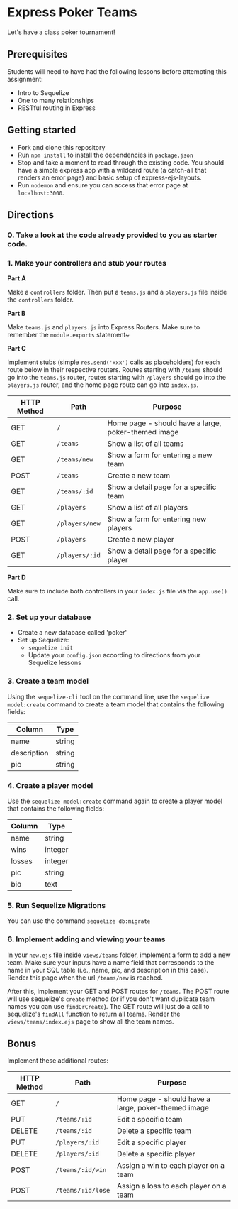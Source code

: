 # Express Poker Teams

Let's have a class poker tournament!

## Prerequisites

Students will need to have had the following lessons before attempting this assignment:

* Intro to Sequelize
* One to many relationships
* RESTful routing in Express

## Getting started

* Fork and clone this repository
* Run `npm install` to install the dependencies in `package.json`
* Stop and take a moment to read through the existing code. You should have a simple express app with a wildcard route (a catch-all that renders an error page) and basic setup of express-ejs-layouts.
* Run `nodemon` and ensure you can access that error page at `localhost:3000`.

## Directions

### 0. Take a look at the code already provided to you as starter code.

### 1. Make your controllers and stub your routes

**Part A**

Make a `controllers` folder. Then put a `teams.js` and a `players.js` file inside the `controllers` folder.

**Part B**

Make `teams.js` and `players.js` into Express Routers. Make sure to remember the `module.exports` statement~

**Part C**

Implement stubs (simple `res.send('xxx')` calls as placeholders) for each route below in their respective routers. Routes starting with `/teams` should go into the `teams.js` router, routes starting with `/players` should go into the `players.js` router, and the home page route can go into `index.js`.

| HTTP Method | Path | Purpose |
| ----------- | ------------------------ | ---------------------------------------- |
| GET | `/` | Home page - should have a large, poker-themed image |
| GET | `/teams` | Show a list of all teams |
| GET | `/teams/new` | Show a form for entering a new team |
| POST | `/teams` | Create a new team |
| GET | `/teams/:id` | Show a detail page for a specific team |
| GET | `/players` | Show a list of all players |
| GET | `/players/new` | Show a form for entering new players |
| POST | `/players` | Create a new player |
| GET | `/players/:id` | Show a detail page for a specific player |

**Part D**

Make sure to include both controllers in your `index.js` file via the `app.use()` call.

### 2. Set up your database

* Create a new database called 'poker'
* Set up Sequelize:
  * `sequelize init`
  * Update your `config.json` according to directions from your Sequelize lessons
  
### 3. Create a team model

Using the `sequelize-cli` tool on the command line, use the `sequelize model:create` command to create a team model that contains the following fields:

| Column | Type | 
| ----------- | ------------------------ | 
| name | string | 
| description | string |
| pic | string |

### 4. Create a player model

Use the `sequelize model:create` command again to create a player model that contains the following fields:

| Column | Type | 
| ----------- | ------------------------ | 
| name | string | 
| wins | integer |
| losses | integer |
| pic | string |
| bio | text |

### 5. Run Sequelize Migrations

You can use the command `sequelize db:migrate`

### 6. Implement adding and viewing your teams

In your `new.ejs` file inside `views/teams` folder, implement a form to add a new team. Make sure your inputs have a name field that corresponds to the name in your SQL table (i.e., name, pic, and description in this case). Render this page when the url `/teams/new` is reached.

After this, implement your GET and POST routes for `/teams`. The POST route will use sequelize's `create` method (or if you don't want duplicate team names you can use `findOrCreate`). The GET route will just do a call to sequelize's `findAll` function to return all teams. Render the `views/teams/index.ejs` page to show all the team names.

## Bonus

Implement these additional routes:

| HTTP Method | Path | Purpose |
| ----------- | ------------------------ | ---------------------------------------- |
| GET | `/` | Home page - should have a large, poker-themed image |
| PUT | `/teams/:id` | Edit a specific team |
| DELETE | `/teams/:id` | Delete a specific team |
| PUT | `/players/:id` | Edit a specific player |
| DELETE | `/players/:id` | Delete a specific player |
| POST | `/teams/:id/win` | Assign a win to each player on a team |
| POST | `/teams/:id/lose` | Assign a loss to each player on a team |
